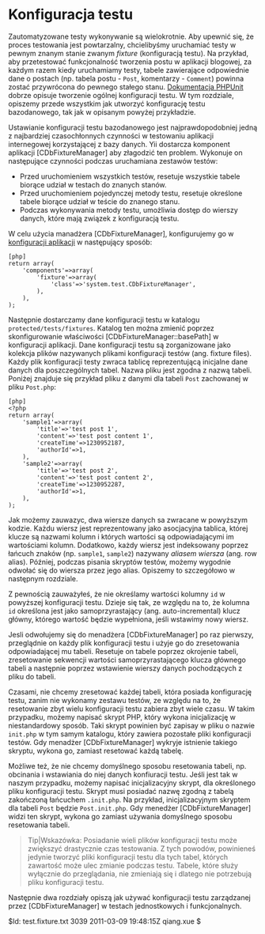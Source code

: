 Konfiguracja testu
==================

Zautomatyzowane testy wykonywanie są wielokrotnie. Aby upewnić się, że proces testowania jest powtarzalny, chcielibyśmy uruchamiać testy w pewnym znanym stanie zwanym *fixture* (konfiguracją testu). Na przykład, aby przetestować funkcjonalność tworzenia postu w aplikacji blogowej, za każdym razem kiedy uruchamiamy testy, tabele zawierające odpowiednie dane o postach (np. tabela postu - `Post`, komentarzy - `Comment`) powinna zostać przywrócona do pewnego stałego stanu. [Dokumentacja PHPUnit](http://www.phpunit.de/manual/current/en/fixtures.html) dobrze opisuje tworzenie ogólnej konfiguracji testu. W tym rozdziale, opiszemy przede wszystkim jak utworzyć konfigurację testu bazodanowego, tak jak w opisanym powyżej przykładzie.

Ustawianie konfiguracji testu bazodanowego jest najprawdopodobniej jedną z najbardziej czasochłonnych czynności w testowaniu aplikacji internegowej korzystającej z bazy danych. Yii dostarcza komponent aplikacji [CDbFixtureManager] aby złagodzić ten problem. Wykonuje on następujące czynności podczas uruchamiana zestawów testów:

 * Przed uruchomieniem wszystkich testów, resetuje wszystkie tabele biorące udział w testach do znanych stanów.
 * Przed uruchomieniem pojedynczej metody testu, resetuje określone tabele biorące udział w teście do znanego stanu.
 * Podczas wykonywania metody testu, umożliwia dostęp do wierszy danych, które mają związek z konfiguracją testu.

W celu użycia manadżera [CDbFixtureManager], konfigurujemy go w [konfiguracji aplikacji](/doc/guide/basics.application#application-configuration) w następujący sposób:

~~~
[php]
return array(
	'components'=>array(
		'fixture'=>array(
			'class'=>'system.test.CDbFixtureManager',
		),
	),
);
~~~

Następnie dostarczamy dane konfiguracji testu w katalogu `protected/tests/fixtures`. Katalog ten można zmienić poprzez skonfigurowanie właściwości [CDbFixtureManager::basePath] w konfiguracji aplikacji. Dane konfiguracji testu są zorganizowane jako kolekcja plików nazywanych plikami konfiguracji testów (ang. fixture files). Każdy plik konfiguracji testy zwraca tablicę reprezentującą inicjalne dane danych dla poszczególnych tabel. Nazwa pliku jest zgodna z nazwą tabeli. Poniżej znajduje się przykład pliku z danymi dla tabeli `Post` zachowanej w pliku `Post.php`:

~~~
[php]
<?php
return array(
	'sample1'=>array(
		'title'=>'test post 1',
		'content'=>'test post content 1',
		'createTime'=>1230952187,
		'authorId'=>1,
	),
	'sample2'=>array(
		'title'=>'test post 2',
		'content'=>'test post content 2',
		'createTime'=>1230952287,
		'authorId'=>1,
	),
);
~~~

Jak możemy zauwazyc, dwa wiersze danych sa zwracane w powyższym kodzie. Każdu wiersz jest reprezentowany jako asocjacyjna tablica, której klucze są nazwami kolumn i których wartości są odpowiadającymi im wartościami kolumn. Dodatkowo, każdy wiersz jest indeksowany poprzez łańcuch znaków (np. `sample1`, `sample2`) nazywany  *aliasem wiersza* (ang. row alias). Później, podczas pisania skryptów testów, możemy wygodnie odwołać się do wiersza przez jego alias. Opiszemy to szczegółowo w następnym rozdziale.

Z pewnością zauważyłeś, że nie określamy wartości kolumny `id` w powyższej konfiguracji testu. Dzieje się tak, ze względu na to, że kolumna `id` określona jest jako samoprzyrastający (ang. auto-incremental) klucz główny, którego wartość będzie wypełniona, jeśli wstawimy nowy wiersz.

Jesli odwołujemy się do menadżera [CDbFixtureManager] po raz pierwszy, przeglądnie on każdy plik konfiguracji testu i użyje go do zresetowania odpowiadającej mu tabeli. Resetuje on tabele poprzez okrojenie tabeli, zresetowanie sekwencji wartości samoprzyrastającego klucza głównego tabeli a następnie poprzez wstawienie wierszy danych pochodzących z pliku do tabeli.

Czasami, nie chcemy zresetować każdej tabeli, która posiada konfigurację testu, zanim nie wykonamy zestawu testów, ze względu na to, że resetowanie zbyt wielu konfiguracji testu zabiera zbyt wiele czasu. W takim przypadku, możemy napisać skrypt PHP, który wykona inicjalizację w niestandardowy sposób. Taki skrypt powinien być zapisay w pliku o nazwie `init.php` w tym samym katalogu, który zawiera pozostałe pliki konfiguracji testów. Gdy menadżer [CDbFixtureManager] wykryje istnienie takiego skryptu, wykona go, zamiast resetować każdą tabelę.

Możliwe też, że nie chcemy domyślnego sposobu resetowania tabeli, np. obcinania i wstawiania do niej danych konfiuracji testu. Jeśli jest tak w naszym przypadku, możemy napisać inicjalizacyjny skrypt, dla określonego pliku konfiguracji testu. Skrypt musi posiadać nazwę zgodną z tabelą zakończoną łańcuchem `.init.php`. Na przykład, inicjalizacyjnym skryptem dla tabeli `Post` będzie `Post.init.php`. Gdy menedżer [CDbFixtureManager] widzi ten skrypt, wykona go zamiast używania domyślnego sposobu resetowania tabeli.

> Tip|Wskazówka: Posiadanie wieli plików konfiguracji testu może zwiększyć drastycznie czas testowania. Z tych powodów, powinieneś jedynie tworzyć pliki konfiguracji testu dla tych tabel, których zawartość może ulec zmianie podczas testu. Tabele, które służy wyłącznie do przeglądania, nie zmieniają się i dlatego nie potrzebują pliku konfiguracji testu.

Następnie dwa rozdziały opiszą jak używać konfiguracji testu zarządzanej przez [CDbFixtureManager] w testach jednostkowych i funkcjonalnych.

<div class="revision">$Id: test.fixture.txt 3039 2011-03-09 19:48:15Z qiang.xue $</div>